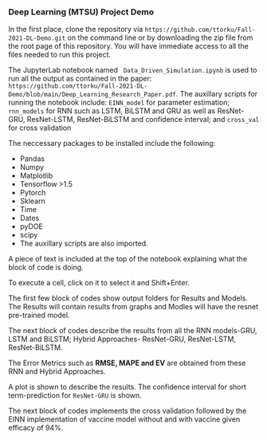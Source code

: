 ### Deep Learning (MTSU)  Project Demo

In the first place, clone the repository via `https://github.com/ttorku/Fall-2021-DL-Demo.git` on the command line or by downloading the zip file from the root page of this repository. You will have immediate access to all the files needed to run this project. 

The JupyterLab notebook named  ` Data_Driven_Simulation.ipynb` is used to run all the output as contained in the paper: `https://github.com/ttorku/Fall-2021-DL-Demo/blob/main/Deep_Learning_Research_Paper.pdf`. The auxillary scripts for running the notebook include: `EINN_model` for parameter estimation; `rnn_models` for RNN such as LSTM, BiLSTM and GRU as well as ResNet-GRU, ResNet-LSTM, ResNet-BiLSTM and confidence interval; and `cross_val` for cross validation

The neccessary packages to be installed include the following:
- Pandas
- Numpy
- Matplotlib
- Tensorflow >1.5
- Pytorch
- Sklearn
- Time
- Dates
- pyDOE 
- scipy 
- The auxillary scripts are also imported.

A piece of text is included at the top of the notebook explaining what the block of code is doing. 

To execute a cell, click on it to select it and Shift+Enter.

The first few block of codes show output folders for Results and Models. The Results will contain results from graphs and Modles will have the resnet pre-trained model. 

The next block of codes describe the results from all the RNN models-GRU, LSTM and BiLSTM; Hybrid Approaches- ResNet-GRU, ResNet-LSTM, ResNet-BiLSTM.

The Error Metrics such as **RMSE, MAPE and EV** are obtained from these RNN and Hybrid Approaches.

A plot is shown to describe the results. The confidence interval for short term-prediction for `ResNet-GRU` is shown. 

The next block of codes implements the cross validation followed by the EINN implementation of vaccine model without and with vaccine given efficacy of $94\%$. 




